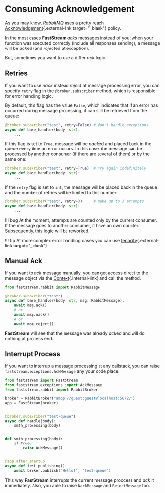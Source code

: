 # Consuming Acknowledgement

As you may know, *RabbitMQ* uses a pretty reach [Acknowledgement](https://www.rabbitmq.com/confirms.html){.external-link target="_blank"} policy.

In the most cases **FastStream** *acks* messages instead of you: when your function was executed correctly (include all responses sending), a message will be *ack*ed (and *reject*ed at exception).

But, sometimes you want to use a differ *ack* logic.

## Retries

If you want to use *nack* instead *reject* at message processing error, you can specify `retry` flag in the `@broker.subscriber` method, which is responsible for error handling logic.

By default, this flag has the value `False`, which indicates that if an error has occurred during message processing, it can still be retrieved from the queue:

```python
@broker.subscriber("test", retry=False) # don't handle exceptions
async def base_handler(body: str):
    ...
```

If this flag is set to `True`, message will be *nack*ed and placed back in the queue every time an error occurs. In this case, the message can be processed by another consumer (if there are several of them) or by the same one:

```python
@broker.subscriber("test", retry=True)  # try again indefinitely
async def base_handler(body: str):
    ...
```

If the `retry` flag is set to `int`, the message will be placed back in the queue and the number of retries will be limited to this number:

```python
@broker.subscriber("test", retry=3)     # make up to 3 attempts
async def base_handler(body: str):
    ...
```

!!! bug
    At the moment, attempts are counted only by the current consumer. If the message goes to another consumer, it have an own counter.
    Subsequently, this logic will be reworked.

!!! tip
    At more complex error handling cases you can use [tenacity](https://tenacity.readthedocs.io/en/latest/){.external-link target="_blank"}

## Manual Ack

If you want to *ack* message manually, you can get access direct to the message object via the [Context](../getting-started/context/existed.md){.internal-link} and call the method.

```python
from faststream.rabbit import RabbitMessage

@broker.subscriber("test")
async def base_handler(body: str, msg: RabbitMessage):
    await msg.ack()
    # or
    await msg.nack()
    # or
    await msg.reject()
```

**FastStream** will see that the message was already *ack*ed and will do nothing at process end.

## Interrupt Process

If you want to interrup a message processing at any callstack, you can raise `faststream.exceptions.AckMessage` any your code place.

``` python linenums="1" hl_lines="16"
from faststream import FastStream
from faststream.exceptions import AckMessage
from faststream.rabbit import RabbitBroker

broker = RabbitBroker("amqp://guest:guest@localhost:5672/")
app = FastStream(broker)


@broker.subscriber("test-queue")
async def handle(body):
    smth_processing(body)


def smth_processing(body):
    if True:
        raise AckMessage()


@app.after_startup
async def test_publishing():
    await broker.publish("Hello!", "test-queue")
```

This way **FastStream** interrupts the current message proccess and *ack* it immediately. Also, you able to raise `NackMessage` and `RejectMessage` too.
